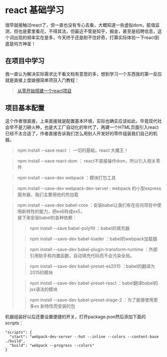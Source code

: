 # react 基础学习

很早就接触过react了，但一直也没有专心去看，大概知道一些虚拟dom，脏值监测，但也是雾里看花，不得其法，但最近不管是知乎，掘金，甚至是招聘信息，这个词出现的频率实在是多，今天终于还是耐不住好奇，打算实际体验一下react到底是何方神圣！

## 在项目中学习

我一直认为解决实际需求比干看文档有意思的多，想到学习一个东西我的第一反应就是直接上度娘搜简单项目入门教程：
> [从零开始搭建一个react项目](https://www.jianshu.com/p/324fd1c124ad)

## 项目基本配置

这个作者很直接，上来直接就是配置基本环境，实际也确实应该如此，毕竟现代社会早不是刀耕火种，也是大工厂自动化的年代了，再建一个HTML页面引入react已经不太合适了，作者直接告诉我们怎么用别人开发好的零件组装我们自己的机器。

> npm install --save react ： 一切的基础，react 大魔王！

> npm install --save react-dom ： react不直接操作dom，所以引入相关零件

> npm install --save-dev webpack ：模块打包工具

> npm install --save-dev webpack-dev-server : webpack 的小型express服务器，我们主要用他的热加载

> npm install --save-dev babel-core ：安装babel让我们有在任何项目中使用新特性的能力，把es6转成es5，  
> 接下来安装babel的各种依赖：
>> npm install --save babel-polyfill ：babel的填充器
>
>> npm install --save-dev babel-loader ：babel的webpack加载器
>
>> npm install --save-dev babel-plugin-transform-runtime ：外部引用助手和内置函数，自动填充代码而不会污染全局。
>
>> npm install --save-dev babel-preset-es2015 ：babel的翻译为2015的模块
>
>> npm install --save-dev babel-preset-react ：babel翻译babel的jsx语法的模块
> 
>> npm install --save-dev babel-preset-stage-2 ：为了能够使用更多es 新特性而安装的包

机器组装好以后还要设置便捷的开关，打开package.json然后添加下面的scripts：

```
"scripts": {
  "start": "webpack-dev-server --hot --inline --colors --content-base ./build",
  "build": "webpack --progress --colors"
}
```

